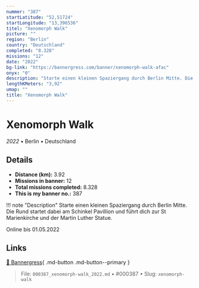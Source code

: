 ```yaml
---
nummer: "387"
startLatitude: "52,51724"
startLongitude: "13,396536"
titel: "Xenomorph Walk"
picture: ""
region: "Berlin"
country: "Deutschland"
completed: "8.328"
missions: "12"
date: "2022"
bg-link: "https://bannergress.com/banner/xenomorph-walk-afac"
onyx: "0"
description: "Starte einen kleinen Spaziergang durch Berlin Mitte. Die Rund startet dabei am Schinkel Pavillion und führt dich zur St Marienkirche und der Martin Luther Statue.\n\nOnline bis 01.05.2022"
lengthKMeters: "3,92"
umap: ""
title: "Xenomorph Walk"
---
```

# Xenomorph Walk

*2022* • Berlin • Deutschland



## Details
- **Distance (km):** 3.92
- **Missions in banner:** 12
- **Total missions completed:** 8.328
- **This is my banner no.:** 387


!!! note "Description"
    Starte einen kleinen Spaziergang durch Berlin Mitte. Die Rund startet dabei am Schinkel Pavillion und führt dich zur St Marienkirche und der Martin Luther Statue.

Online bis 01.05.2022



## Links
[🔗 Bannergress](https://bannergress.com/banner/xenomorph-walk-afac){ .md-button .md-button--primary }



> File: `000387_xenomorph-walk_2022.md` • #000387 • Slug: `xenomorph-walk`
